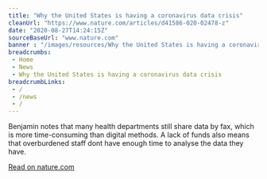 ```yaml
--- 
title: "Why the United States is having a coronavirus data crisis"
cleanUrl: "https://www.nature.com/articles/d41586-020-02478-z"
date: "2020-08-27T14:24:15Z"
sourceBaseUrl: "www.nature.com"
banner : "/images/resources/Why the United States is having a coronavirus data crisis.jpg"
breadcrumbs:
 - Home
 - News
 - Why the United States is having a coronavirus data crisis
breadcrumbLinks:
 - / 
 - /news
 - / 
---
```

Benjamin notes that many health departments still share data by fax, which is more time-consuming than digital methods. A lack of funds also means that overburdened staff dont have enough time to analyse the data they have.  
  
[Read on nature.com](https://www.nature.com/articles/d41586-020-02478-z)
